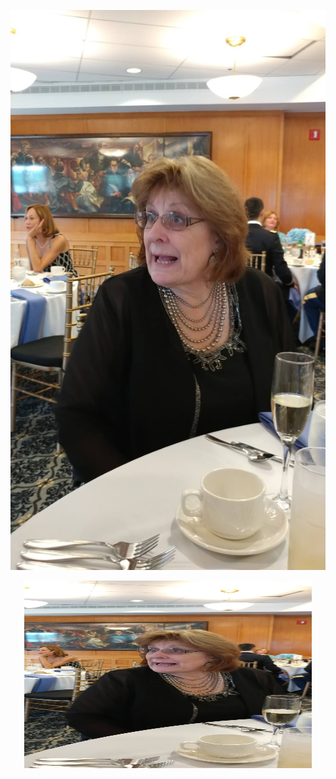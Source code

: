 
![Alt text](./0.jpg?raw=true "Title")

<p align="center">
  <img width="460" height="300" src="./0.jpg?">
</p>

